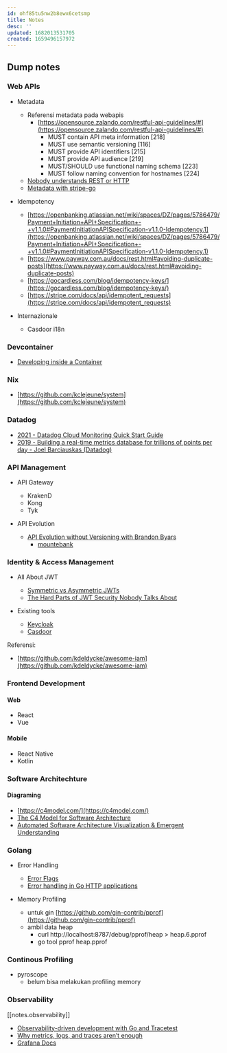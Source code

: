 ```yaml
---
id: ohf85tu5nw2b8ewx6cetsmp
title: Notes
desc: ''
updated: 1682013531705
created: 1659496157972
---
```


## Dump notes

### Web APIs

- Metadata
  - Referensi metadata pada webapis
    - [https://opensource.zalando.com/restful-api-guidelines/#](https://opensource.zalando.com/restful-api-guidelines/#)
      - MUST contain API meta information [218]
      - MUST use semantic versioning [116]
      - MUST provide API identifiers [215]
      - MUST provide API audience [219]
      - MUST/SHOULD use functional naming schema [223]
      - MUST follow naming convention for hostnames [224]
  - [Nobody understands REST or HTTP](https://steveklabnik.com/writing/nobody-understands-rest-or-http)
  - [Metadata with stripe-go](https://www.youtube.com/watch?v=qeCDxIfneww&feature=emb_title)
  
- Idempotency
  - [https://openbanking.atlassian.net/wiki/spaces/DZ/pages/5786479/Payment+Initiation+API+Specification+-+v1.1.0#PaymentInitiationAPISpecification-v1.1.0-Idempotency.1](https://openbanking.atlassian.net/wiki/spaces/DZ/pages/5786479/Payment+Initiation+API+Specification+-+v1.1.0#PaymentInitiationAPISpecification-v1.1.0-Idempotency.1)
  - [https://www.payway.com.au/docs/rest.html#avoiding-duplicate-posts](https://www.payway.com.au/docs/rest.html#avoiding-duplicate-posts)
  - [https://gocardless.com/blog/idempotency-keys/](https://gocardless.com/blog/idempotency-keys/)
  - [https://stripe.com/docs/api/idempotent_requests](https://stripe.com/docs/api/idempotent_requests)

- Internazionale
  - Casdoor i18n

### Devcontainer

- [Developing inside a Container](https://code.visualstudio.com/docs/remote/containers)

### Nix

- [https://github.com/kclejeune/system](https://github.com/kclejeune/system)

### Datadog

- [2021 - Datadog Cloud Monitoring Quick Start Guide](https://learning.oreilly.com/library/view/datadog-cloud-monitoring/9781800568730/)
- [2019 - Building a real-time metrics database for trillions of points per day - Joel Barciauskas (Datadog)](https://learning.oreilly.com/videos/oreilly-software-architecture/0636920333777/0636920333777-video329424/)

### API Management

- API Gateway
  - KrakenD
  - Kong
  - Tyk

- API Evolution
  - [API Evolution without Versioning with Brandon Byars](https://www.infoq.com/podcasts/api-evolution-without-versioning)
    - [mountebank](http://www.mbtest.org/)

### Identity & Access Management

- All About JWT
  - [Symmetric vs Asymmetric JWTs](https://medium.com/@swayamraina/symmetric-vs-asymmetric-jwts-bd5d1a9567f6)
  - [The Hard Parts of JWT Security Nobody Talks About](https://www.pingidentity.com/en/resources/blog/post/jwt-security-nobody-talks-about.html)

- Existing tools
  - [Keycloak](https://www.keycloak.org/)
  - [Casdoor](https://github.com/casdoor/casdoor)

Referensi:

- [https://github.com/kdeldycke/awesome-iam](https://github.com/kdeldycke/awesome-iam)

### Frontend Development

#### Web

- React
- Vue

#### Mobile

- React Native
- Kotlin

### Software Architechture

#### Diagraming

- [https://c4model.com/](https://c4model.com/)
- [The C4 Model for Software Architecture](https://www.infoq.com/articles/C4-architecture-model/)
- [Automated Software Architecture Visualization & Emergent Understanding](https://esilva.net/articles/automated-software-architecture-visualization)
  
### Golang

- Error Handling
  - [Error Flags](https://npf.io/2021/04/errorflags/)
  - [Error handling in Go HTTP applications](https://www.joeshaw.org/error-handling-in-go-http-applications/)

- Memory Profiling
  - untuk gin [https://github.com/gin-contrib/pprof](https://github.com/gin-contrib/pprof)
  - ambil data heap
    - curl http://localhost:8787/debug/pprof/heap > heap.6.pprof
    - go tool pprof heap.pprof 
  
### Continous Profiling

- pyroscope
  - belum bisa melakukan profiling memory

### Observability

[[notes.observability]]

- [Observability-driven development with Go and Tracetest](https://tracetest.io/blog/observability-driven-development-with-go-and-tracetest) 
- [Why metrics, logs, and traces aren’t enough](https://www.elastic.co/blog/observability-profiling-metrics-logs-traces)
- [Grafana Docs](https://grafana.com/docs/grafana/latest/)

